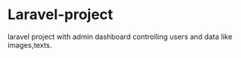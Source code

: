 # Laravel-project 

laravel project with admin dashboard controlling users and data like images,texts. 
